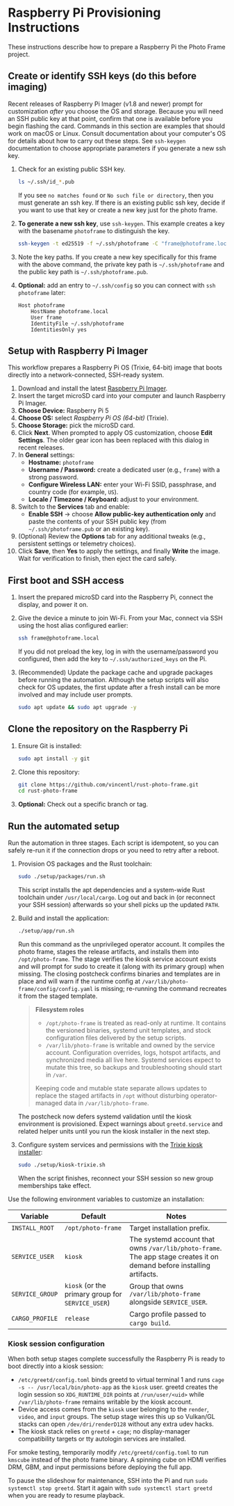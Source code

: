 # Raspberry Pi Provisioning Instructions

These instructions describe how to prepare a Raspberry Pi the Photo Frame project.

## Create or identify SSH keys (do this before imaging)

Recent releases of Raspberry Pi Imager (v1.8 and newer) prompt for customization _after_ you choose the OS and storage. Because you will need an SSH public key at that point, confirm that one is available before you begin flashing the card. Commands in this section are examples that should work on macOS or Linux. Consult documentation about your computer's OS for details about how to carry out these steps. See `ssh-keygen` documentation to choose appropriate parameters if you generate a new ssh key.

1. Check for an existing public SSH key.

   ```bash
   ls ~/.ssh/id_*.pub
   ```

   If you see `no matches found` or `No such file or directory`, then you must generate an ssh key. If there is an existing public ssh key, decide if you want to use that key or create a new key just for the photo frame.

1. **To generate a new ssh key**, use `ssh-keygen`. This example creates a key with the basename `photoframe` to distinguish the key.

   ```bash
   ssh-keygen -t ed25519 -f ~/.ssh/photoframe -C "frame@photoframe.local"
   ```

1. Note the key paths. If you create a new key specifically for this frame with the above command, the private key path is `~/.ssh/photoframe` and the public key path is `~/.ssh/photoframe.pub`.
1. **Optional:** add an entry to `~/.ssh/config` so you can connect with `ssh photoframe` later:

   ```config
   Host photoframe
       HostName photoframe.local
       User frame
       IdentityFile ~/.ssh/photoframe
       IdentitiesOnly yes
   ```

## Setup with Raspberry Pi Imager

This workflow prepares a Raspberry Pi OS (Trixie, 64-bit) image that boots directly into a network-connected, SSH-ready system.

1. Download and install the latest [Raspberry Pi Imager](https://www.raspberrypi.com/software/).
1. Insert the target microSD card into your computer and launch Raspberry Pi Imager.
1. **Choose Device:** Raspberry Pi 5
1. **Choose OS:** select _Raspberry Pi OS (64-bit)_ (Trixie).
1. **Choose Storage:** pick the microSD card.
1. Click **Next**. When prompted to apply OS customization, choose **Edit Settings**. The older gear icon has been replaced with this dialog in recent releases.
1. In **General** settings:
   - **Hostname:** `photoframe`
   - **Username / Password:** create a dedicated user (e.g., `frame`) with a strong password.
   - **Configure Wireless LAN:** enter your Wi-Fi SSID, passphrase, and country code (for example, `US`).
   - **Locale / Timezone / Keyboard:** adjust to your environment.
1. Switch to the **Services** tab and enable:
   - **Enable SSH** → choose **Allow public-key authentication only** and paste the contents of your SSH public key (from `~/.ssh/photoframe.pub` or an existing key).
1. (Optional) Review the **Options** tab for any additional tweaks (e.g., persistent settings or telemetry choices).
1. Click **Save**, then **Yes** to apply the settings, and finally **Write** the image. Wait for verification to finish, then eject the card safely.

## First boot and SSH access

1. Insert the prepared microSD card into the Raspberry Pi, connect the display, and power it on.
1. Give the device a minute to join Wi-Fi. From your Mac, connect via SSH using the host alias configured earlier:

   ```bash
   ssh frame@photoframe.local
   ```

   If you did not preload the key, log in with the username/password you configured, then add the key to `~/.ssh/authorized_keys` on the Pi.

1. (Recommended) Update the package cache and upgrade packages before running the automation. Although the setup scripts will also check for OS updates, the first update after a fresh install can be more involved and may include user prompts.

   ```bash
   sudo apt update && sudo apt upgrade -y
   ```

## Clone the repository on the Raspberry Pi

1. Ensure Git is installed:

   ```bash
   sudo apt install -y git
   ```

1. Clone this repository:

   ```bash
   git clone https://github.com/vincentl/rust-photo-frame.git
   cd rust-photo-frame
   ```

1. **Optional:** Check out a specific branch or tag.

## Run the automated setup

Run the automation in three stages. Each script is idempotent, so you can safely re-run it if the connection drops or you need to retry after a reboot.

1. Provision OS packages and the Rust toolchain:

   ```bash
   sudo ./setup/packages/run.sh
   ```

   This script installs the apt dependencies and a system-wide Rust toolchain under `/usr/local/cargo`. Log out and back in (or reconnect your SSH session) afterwards so your shell picks up the updated `PATH`.

1. Build and install the application:

   ```bash
   ./setup/app/run.sh
   ```

   Run this command as the unprivileged operator account. It compiles the photo frame, stages the release artifacts, and installs them into `/opt/photo-frame`. The stage verifies the kiosk service account exists and will prompt for sudo to create it (along with its primary group) when missing. The closing postcheck confirms binaries and templates are in place and will warn if the runtime config at `/var/lib/photo-frame/config/config.yaml` is missing; re-running the command recreates it from the staged template.

   > **Filesystem roles**
   >
   > - `/opt/photo-frame` is treated as read-only at runtime. It contains the versioned binaries, systemd unit templates, and stock configuration files delivered by the setup scripts.
   > - `/var/lib/photo-frame` is writable and owned by the service account. Configuration overrides, logs, hotspot artifacts, and synchronized media all live here. Systemd services expect to mutate this tree, so backups and troubleshooting should start in `/var`.
   >
   > Keeping code and mutable state separate allows updates to replace the staged artifacts in `/opt` without disturbing operator-managed data in `/var/lib/photo-frame`.

   The postcheck now defers systemd validation until the kiosk environment is provisioned. Expect warnings about `greetd.service` and related helper units until you run the kiosk installer in the next step.

1. Configure system services and permissions with the [Trixie kiosk installer](../setup/kiosk-trixie.sh):

   ```bash
   sudo ./setup/kiosk-trixie.sh
   ```

   When the script finishes, reconnect your SSH session so new group memberships take effect.

Use the following environment variables to customize an installation:

| Variable        | Default            | Notes |
| --------------- | ------------------ | ----- |
| `INSTALL_ROOT`  | `/opt/photo-frame` | Target installation prefix. |
| `SERVICE_USER`  | `kiosk`            | The systemd account that owns `/var/lib/photo-frame`. The app stage creates it on demand before installing artifacts. |
| `SERVICE_GROUP` | `kiosk` (or the primary group for `SERVICE_USER`) | Group that owns `/var/lib/photo-frame` alongside `SERVICE_USER`. |
| `CARGO_PROFILE` | `release`          | Cargo profile passed to `cargo build`. |

### Kiosk session configuration

When both setup stages complete successfully the Raspberry Pi is ready to boot directly into a kiosk session:

- `/etc/greetd/config.toml` binds greetd to virtual terminal 1 and runs `cage -s -- /usr/local/bin/photo-app` as the `kiosk` user. greetd creates the login session so `XDG_RUNTIME_DIR` points at `/run/user/<uid>` while `/var/lib/photo-frame` remains writable by the kiosk account.
- Device access comes from the `kiosk` user belonging to the `render`, `video`, and `input` groups. The setup stage wires this up so Vulkan/GL stacks can open `/dev/dri/renderD128` without any extra udev hacks.
- The kiosk stack relies on `greetd` + `cage`; no display-manager compatibility targets or tty autologin services are installed.

For smoke testing, temporarily modify `/etc/greetd/config.toml` to run `kmscube` instead of the photo frame binary. A spinning cube on HDMI verifies DRM, GBM, and input permissions before deploying the full app.

To pause the slideshow for maintenance, SSH into the Pi and run `sudo systemctl stop greetd`. Start it again with `sudo systemctl start greetd` when you are ready to resume playback.
